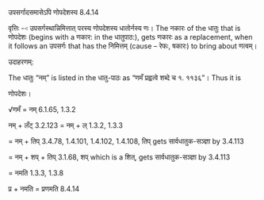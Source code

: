 

 उपसर्गादसमासेऽपि णोपदेशस्‍य 8.4.14 


वृत्तिः --ः उपसर्गस्‍थान्निमित्तात् परस्‍य णोपदेशस्य धातोर्नस्‍य णः। The नकारः of the धातुः that is णोपदेशः (begins with a णकार: in the धातुपाठ:), gets णकारः as a replacement, when it follows an उपसर्गः that has the निमित्तम् (cause – रेफः, षकारः) to bring about णत्वम्। 


उदाहरणम्: 

The धातुः “नम्” is listed in the धातु-पाठः as “णमँ प्रह्वत्वे शब्दे च १. ११३६”। Thus it is 

णोपदेशः। 

√णमँ = नम् 6.1.65, 1.3.2 

नम् + लँट् 3.2.123 = नम् + ल् 1.3.2, 1.3.3 

= नम् + तिप् 3.4.78, 1.4.101, 1.4.102, 1.4.108, तिप् gets सार्वधातुक-सञ्ज्ञा by 3.4.113 

= नम् + शप् + तिप् 3.1.68, शप् which is a शित्, gets सार्वधातुक-सञ्ज्ञा by 3.4.113 

= नमति 1.3.3, 1.3.8 

प्र + नमति = प्रणमति 8.4.14 



